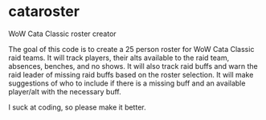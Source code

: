 # cataroster
WoW Cata Classic roster creator


The goal of this code is to create a 25 person roster for WoW Cata Classic raid teams. It will track players, their alts available to the raid team, absences, benches, and no shows. It will also track raid buffs and warn the raid leader of missing raid buffs based on the roster selection. It will make suggestions of who to include if there is a missing buff and an available player/alt with the necessary buff.

I suck at coding, so please make it better.
